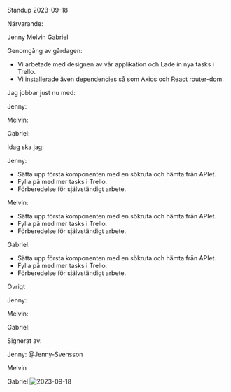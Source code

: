 Standup 2023-09-18

Närvarande:

Jenny Melvin Gabriel

Genomgång av gårdagen:
- Vi arbetade med designen av vår applikation och Lade in nya tasks i Trello.
- Vi installerade även dependencies så som Axios och React router-dom.
    

Jag jobbar just nu med:

Jenny:


Melvin:


Gabriel:


Idag ska jag:

Jenny:
- Sätta upp första komponenten med en sökruta och hämta från APIet.
- Fylla på med mer tasks i Trello.
- Förberedelse för självständigt arbete.
    

Melvin:
- Sätta upp första komponenten med en sökruta och hämta från APIet.
- Fylla på med mer tasks i Trello.
- Förberedelse för självständigt arbete.
    

Gabriel:
- Sätta upp första komponenten med en sökruta och hämta från APIet.
- Fylla på med mer tasks i Trello.
- Förberedelse för självständigt arbete.

    

Övrigt

Jenny:

Melvin:

Gabriel:

Signerat av:

Jenny: @Jenny-Svensson

Melvin

Gabriel
![2023-09-18](https://github.com/Medieinstitutet/case-f-r-arbetsf-rmedlingen-och-jobtech-grupp-2-1/assets/61707427/30cb6ac3-3689-4572-a871-2521bf2d0be5)

